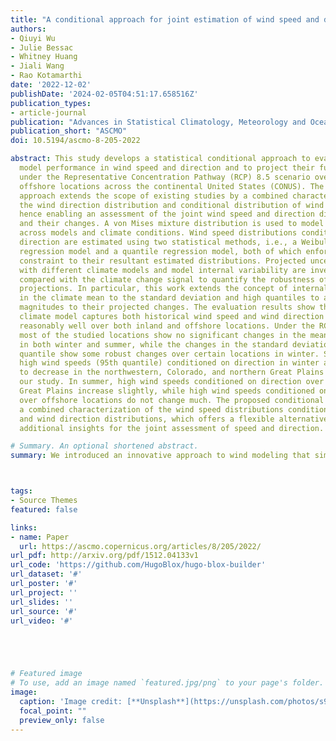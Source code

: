 ```yaml
---
title: "A conditional approach for joint estimation of wind speed and direction under future climates"
authors:
- Qiuyi Wu
- Julie Bessac
- Whitney Huang
- Jiali Wang
- Rao Kotamarthi
date: '2022-12-02'
publishDate: '2024-02-05T04:51:17.658516Z'
publication_types:
- article-journal
publication: "Advances in Statistical Climatology, Meteorology and Oceanography"
publication_short: "ASCMO"
doi: 10.5194/ascmo-8-205-2022

abstract: This study develops a statistical conditional approach to evaluate climate
  model performance in wind speed and direction and to project their future changes
  under the Representative Concentration Pathway (RCP) 8.5 scenario over inland and
  offshore locations across the continental United States (CONUS). The proposed conditional
  approach extends the scope of existing studies by a combined characterization of
  the wind direction distribution and conditional distribution of wind on the direction,
  hence enabling an assessment of the joint wind speed and direction distribution
  and their changes. A von Mises mixture distribution is used to model wind directions
  across models and climate conditions. Wind speed distributions conditioned on wind
  direction are estimated using two statistical methods, i.e., a Weibull distributional
  regression model and a quantile regression model, both of which enforce the circular
  constraint to their resultant estimated distributions. Projected uncertainties associated
  with different climate models and model internal variability are investigated and
  compared with the climate change signal to quantify the robustness of the future
  projections. In particular, this work extends the concept of internal variability
  in the climate mean to the standard deviation and high quantiles to assess the relative
  magnitudes to their projected changes. The evaluation results show that the studied
  climate model captures both historical wind speed and wind direction and their dependencies
  reasonably well over both inland and offshore locations. Under the RCP8.5 scenario,
  most of the studied locations show no significant changes in the mean wind speeds
  in both winter and summer, while the changes in the standard deviation and 95th
  quantile show some robust changes over certain locations in winter. Specifically,
  high wind speeds (95th quantile) conditioned on direction in winter are projected
  to decrease in the northwestern, Colorado, and northern Great Plains locations in
  our study. In summer, high wind speeds conditioned on direction over the southern
  Great Plains increase slightly, while high wind speeds conditioned on direction
  over offshore locations do not change much. The proposed conditional approach enables
  a combined characterization of the wind speed distributions conditioned on direction
  and wind direction distributions, which offers a flexible alternative that can provide
  additional insights for the joint assessment of speed and direction.

# Summary. An optional shortened abstract.
summary: We introduced an innovative approach to wind modeling that simultaneously models wind speed and wind direction to achieve a more comprehensive understanding of the wind behavior.



tags:
- Source Themes
featured: false

links:
- name: Paper
  url: https://ascmo.copernicus.org/articles/8/205/2022/
url_pdf: http://arxiv.org/pdf/1512.04133v1
url_code: 'https://github.com/HugoBlox/hugo-blox-builder'
url_dataset: '#'
url_poster: '#'
url_project: ''
url_slides: ''
url_source: '#'
url_video: '#'





# Featured image
# To use, add an image named `featured.jpg/png` to your page's folder. 
image:
  caption: 'Image credit: [**Unsplash**](https://unsplash.com/photos/s9CC2SKySJM)'
  focal_point: ""
  preview_only: false
---
```

